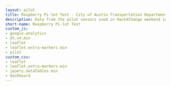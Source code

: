 ```yaml
---
layout: pilot
title: Raspberry Pi-lot Test - City of Austin Transportation Department
description: Data from the pilot sensors used in Hack4Change weekend in Austin, TX.
short-name: Raspberry Pi-lot Test
custom_js:
- google-analytics
- d3.v4.min
- leaflet
- leaflet.extra-markers.min
- pilot
custom_css:
- leaflet
- leaflet.extra-markers.min
- jquery.dataTables.min
- dashboard
---
```




